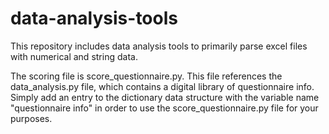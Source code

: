 # data-analysis-tools

This repository includes data analysis tools to primarily parse excel files with 
numerical and string data.

The scoring file is score_questionnaire.py. This file references the data_analysis.py file, which contains a digital library of questionnaire info. Simply add an entry to the dictionary data structure with the variable name "questionnaire info" in order to use the score_questionnaire.py file for your purposes. 
